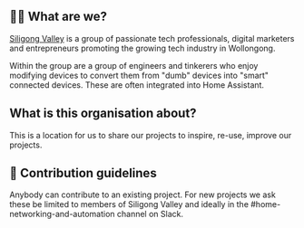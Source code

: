 ## 🙋‍♀️ What are we?

[Siligong Valley](https://www.siligongvalley.com/) is a group of passionate tech professionals, digital marketers and entrepreneurs promoting the growing tech industry in Wollongong.

Within the group are a group of engineers and tinkerers who enjoy modifying devices to convert them from "dumb" devices into "smart" connected devices. These are often integrated into Home Assistant.

## What is this organisation about?

This is a location for us to share our projects to inspire, re-use, improve our projects.

## 🌈 Contribution guidelines

Anybody can contribute to an existing project. For new projects we ask these be limited to members of Siligong Valley and ideally in the #home-networking-and-automation channel on Slack.
